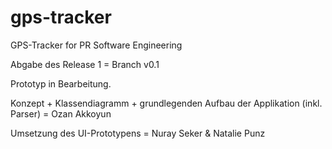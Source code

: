 # gps-tracker
GPS-Tracker for PR Software Engineering

Abgabe des Release 1 = Branch v0.1

Prototyp in Bearbeitung.

Konzept + Klassendiagramm + grundlegenden Aufbau der Applikation (inkl. Parser) = Ozan Akkoyun

Umsetzung des UI-Prototypens = Nuray Seker & Natalie Punz

